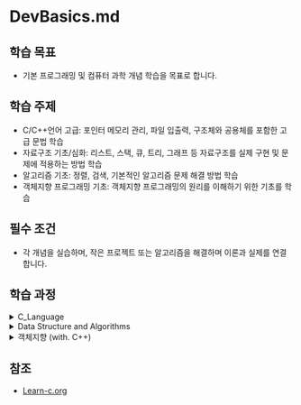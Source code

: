 # DevBasics.md

## 학습 목표
- 기본 프로그래밍 및 컴퓨터 과학 개념 학습을 목표로 합니다.

## 학습 주제
- C/C++언어 고급: 포인터 메모리 관리, 파일 입출력, 구조체와 공용체를 포함한 고급 문법 학습
- 자료구조 기초/심화: 리스트, 스택, 큐, 트리, 그래프 등 자료구조를 실제 구현 및 문제에 적용하는 방법 학습
- 알고리즘 기초: 정렬, 검색, 기본적인 알고리즘 문제 해결 방법 학습
- 객체지향 프로그래밍 기초: 객체지향 프로그래밍의 원리를 이해하기 위한 기초를 학습


## 필수 조건
- 각 개념을 실습하며, 작은 프로젝트 또는 알고리즘을 해결하며 이론과 실제를 연결합니다.

## 학습 과정

<details>
<summary>C_Language</summary>
<div markdown="1">   

|                            주제 | 성취도 |                                                                               .md                                                                                | 소스코드                                                                                                                      |
| ------------------------------: | :----: | :--------------------------------------------------------------------------------------------------------------------------------------------------------------: | :---------------------------------------------------------------------------------------------------------------------------- |
|                     Hello world |   📌    |                                                                                -                                                                                 | [main.c](source/C_language/Hello.c)                                                                                           |
|             Variables and Types |   📌    |                                                                                -                                                                                 | [main.c](source/C_language/VnT.c)                                                                                             |
|                          Arrays |   📌    |                                                                                -                                                                                 | [main.c](source/C_language/Arrays.c)                                                                                          |
|         Multidimensional Arrays |   📌    |                                                                                -                                                                                 | [main.c](source/C_language/MultiArrays.c)                                                                                     |
|                      Conditions |   📌    |                                                                                -                                                                                 | [main.c](source/C_language)                                                                                                   |
|                         Strings |   📌    |                                                                                -                                                                                 | [main.c](source/C_language/Strings.c)                                                                                         |
|                           loops |   📌    |                                                                                -                                                                                 | [main.c](source/C_language/loops.c)                                                                                           |
|                       Functions |   📌    |                                                                                -                                                                                 | [main.c](source/C_language/functions.c)                                                                                       |
|                          Static |   📌    |                                                                                -                                                                                 | [main.c](source/C_language/static.c)                                                                                          |
|                        Pointers |   📌    |                                                                                -                                                                                 | [main.c](source/C_language/pointers.c)                                                                                        |
|                      Structures |   📌    |                                                                                -                                                                                 | [main.c](source/C_language/structures.c)                                                                                      |
| Function arguments by reference |   📌    |                                                                                -                                                                                 | [main.c](source/C_language/FunArgByRef.c)                                                                                     |
|              Dynamic allocation |   📌    |                                                                                -                                                                                 | [main.c](source/C_language/DynamicAllocation.c)                                                                               |
|             Arrays and Pointers |   📌    |                                                                                -                                                                                 | [main.c](source/C_language/ArrayNPointer.c)                                                                                   |
|                       Recursion |   📌    |                                                            [Kor](markdown/DataStructure/recursion.md)                                                            | [main.c](source/C_language/recursion.c)                                                                                       |
|                    Linked lists |   📌    |                                   [Eng](markdown/DataStructure/LinkedLists.md) [Kor](markdown/DataStructure/LinkedLists_kr.md)                                   | [main.c](source/C_language/LinkedLists.c) [ExCode.c](source/C_language/ExLinkedLists.c)                                       |
|                    Binary trees |   -    | [Eng](markdown/DataStructure/Binarytrees.md) , [Kor](markdown/DataStructure/Binarytrees_kr.md) , [DepthFirstSearch](markdown/DataStructure/DepthFirst_search.md) | [main.c](source/C_language/CompleteBinaryTree.c) [Excode.c](source/C_language/ExBinarytrees.c)                                |
|                          Unions |   📌    |                                                    [Eng](markdown/C/Unions.md) [Kor](markdown/C/Unions_kr.md)                                                    | [main.c](source/C_language/Unions.c) [Excode.c](source/C_language/ExUnions.c) [testcode.c](source/C_language/ExUnions_test.c) |
|             Pointer Arithmetics |   📌    |                                     [Eng](markdown/C/Pointer%20Arithmetics.md) [Kor](markdown/C/Pointer%20Arithmetics_kr.md)                                     | [main.c](source/C_language/PointerArithmetics.c) [Excode.c](source/C_language/ExPointerArithmetics.c)                         |
|               Function Pointers |   📌    |                                       [Eng](markdown/C/Function%20Pointers.md) [Kor](markdown/C/Function%20Pointers_kr.md)                                       | [main.c](source/C_language/FunctionPointers.c) [Excode.c](source/C_language/ExFunctionPointers.c)                             |
|                        Bitmasks |   📌    |                                                  [Eng](markdown/C/Bitmasks.md) [Kor](markdown/C/Bitmasks_kr.md)                                                  | [main.c](source/C_language/Bitmasks.c) [Excode.c](source/C_language/ExBitmasks.c)                                             |

</div>
</details>

<details>
<summary>Data Structure and Algorithms</summary>
<div markdown="1">   

|                              주제 | check |                                                                               .md                                                                                |                                                                          .main                                                                          | .include                                                                                                                                                                                                                                |
| --------------------------------: | :---: | :--------------------------------------------------------------------------------------------------------------------------------------------------------------: | :-----------------------------------------------------------------------------------------------------------------------------------------------------: | :-------------------------------------------------------------------------------------------------------------------------------------------------------------------------------------------------------------------------------------- |
|    data structures and algorithms |       |                                                       [Kor](markdown/Data%20Structure%20N%20Algorithms.md)                                                       |
|                        Array list |   📌   |                                                            [Kor](markdown/DataStructure/ArrayList.md)                                                            |                                                      [main.c](source/DSNA/Linear/mainArrayList.c)                                                       |
|                       Linked list |   📌   |                                  [Kor](markdown/DataStructure/LinkedLists_kr.md) , [Eng](markdown/DataStructure/LinkedLists.md)                                  |                                                      [main.c](source/DSNA/Linear/mainLinkedList.c)                                                      |
|          Extension of linked list |   📌   |                                                         [Kor](markdown/DataStructure/LinkedList_Add.md)                                                          |      [mainDoubleLinkedList.c](source/DSNA/Linear/mainDoubleLinkedList.c) , [mainCircularLinkedList.c](source/DSNA/Linear/mainCircularLinkedList.c)      |
| Uses of Linked Lists: Polynomials |   📌   |                                                           [Kor](markdown/DataStructure/Polynomial.md)                                                            |                                                      [main.c](source/DSNA/Linear/mainPolynomial.c)                                                      |
|                             Stack |   📌   |                                                              [Kor](markdown/DataStructure/stack.md)                                                              |                         [mainArrayStack.c](source/DSNA/Linear/mainArrayStack.c) , [mainStack.c](source/DSNA/Linear/mainStack.c)                         |
|                       Using Stack |   📌   |                                                                                                                                                                  |          [mainReverseString.c](source/DSNA/Linear/mainReverseString.c) , [mainCheckBracketMatch.c](source/DSNA/Linear/mainCheckBracketMatch.c)          | [includeStack.c](source/DSNA/Linear/includeStack.c) , [includeStack.h](include/includeStack.h)                                                                                                                                          |
|                           fostfix |       |                                                                                                                                                                  |                                                    [mainPostfix.c](source/DSNA/Linear/mainPostfix.c)                                                    | [includeNotationStack.c](source/DSNA/Linear/includeNotationStack.c) , [includePostfix.c](source/DSNA/Linear/includePostfix.c) , [includeNotationStack.h](include/includeNotationStack.h) , [includePostfix.h](include/includePostfix.h) |
|                             Queue |   📌   |                                                              [Kor](markdown/DataStructure/queue.md)                                                              | [mainArrayQueue.c](source/DSNA/Linear/mainArrayQueue.c) , [mainQueue.c](source/DSNA/Linear/mainQueue.c) , [mainDeque.c](source/DSNA/Linear/mainDeque.c) |
|                         Recursion |       |                                                            [Kor](markdown/DataStructure/recursion.md)                                                            |                          [mainFibonacci.c](source/DSNA/Linear/mainFibonacci.c) , [mainHanoi.c](source/DSNA/Linear/mainHanoi.c)                          |
|                              Tree |       | [Eng](markdown/DataStructure/Binarytrees.md) , [Kor](markdown/DataStructure/Binarytrees_kr.md) , [DepthFirstSearch](markdown/DataStructure/DepthFirst_search.md) |
|                              히프 |       |
|                            그래프 |       |
|                              검색 |       |

</div>
</details>

<details>
<summary>객체지향 (with. C++)</summary>
<div markdown="1">   

| 주제 | check |  .md  | .main | .include |
| ---: | :---: | :---: | :---: | :------- |
|      |

</div>
</details>

## 참조
* [Learn-c.org](https://www.learn-c.org/)
